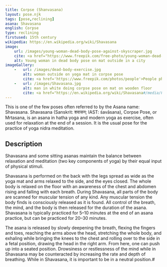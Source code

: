 ```yaml
---
title: Corpse (Shanvasana)
layout: pose.njk
tags: [pose,reclining]
asana: Shavasana
english: Corpse
type: reclining
firstused: 15th century
wikipedia: https://en.wikipedia.org/wiki/Shavasana
image: 
    url: /images/young-woman-dead-body-pose-against-skyscraper.jpg
    cite: <a href="https://www.freepik.com/free-photo/young-woman-dead-body-pose-against-skyscraper_1281445.htm#page=1&query=corpse%20pose&position=15&from_view=search">Photo </a>by <a href="https://www.freepik.com/yanalya">yanalya</a> on <a href="https://www.freepik.com">Freepik.com</a>
    alt: Young woman in dead body pose on mat outside in a city
imageGallery:
    -   url: /images/dead-body-exercise.jpg
        alt: woman outside on yoga mat in corpse pose
        cite: <a href='https://www.freepik.com/photos/people'>People photo</a> created by <a href="https://www.freepik.com/free-photo/dead-body-exercise_1280946.htm#page=1&position=0&from_view=detail#query=corpse%20pose&position=0&from_view=detail#position=0">yanalya</a> - www.freepik.com
    -   url: /images/Shavasana.jpg
        alt: man in white doing corpse pose on mat on wooden floor
        cite: <a href="https://en.wikipedia.org/wiki/Shavasana#/media/File:Shavasana.jpg">Photo</a> by <a href="https://commons.wikimedia.org/wiki/User:Joseph.R">Joseph RENGER</a> on Wikipedia.
---
```


This is one of the few poses often referred to by the Asana name: Shavasana. Shavasana (Sanskrit: शवासन; IAST: śavāsana), Corpse Pose, or Mrtasana, is an asana in hatha yoga and modern yoga as exercise, often used for relaxation at the end of a session. It is the usual pose for the practice of yoga nidra meditation.

## Description

Shavasana and some sitting asanas maintain the balance between relaxation and meditation (two key components of yoga) by their equal input of physical stimuli.

Shavasana is performed on the back with the legs spread as wide as the yoga mat and arms relaxed to the side, and the eyes closed. The whole body is relaxed on the floor with an awareness of the chest and abdomen rising and falling with each breath. During Shavasana, all parts of the body are scanned for muscular tension of any kind. Any muscular tension the body finds is consciously released as it is found. All control of the breath, the mind, and the body is then released for the duration of the asana. Shavasana is typically practiced for 5–10 minutes at the end of an asana practice, but can be practiced for 20–30 minutes.

The asana is released by slowly deepening the breath, flexing the fingers and toes, reaching the arms above the head, stretching the whole body, and exhaling while bringing the knees to the chest and rolling over to the side in a fetal position, drawing the head in the right arm. From here, one can push up into a seated position. Drowsiness or restlessness of the mind while in Shavasana may be counteracted by increasing the rate and depth of breathing. While in Shavasana, it is important to be in a neutral position.#



